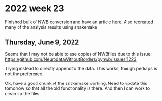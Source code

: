 # 2022 week 23

Finished bulk of NWB conversion and have an article [here](https://seankmartin.netlify.app/neuroscience/pynwb/).
Also recreated many of the analysis results using snakemake

## Thursday, June 9, 2022

Seems that I may not be able to use copies of NWBfiles due to this issue:
https://github.com/NeurodataWithoutBorders/pynwb/issues/1223

Trying instead to directly append to the data. This works, though perhaps is not the preference.

Ok, have a good chunk of the snakemake working.
Need to update this tomorrow so that all the old functionality is there.
And then I can work to clean up the files.
